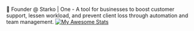 🚀 Founder @ Starko | One - A tool for businesses to boost customer support, lessen workload, and prevent client loss through automation and team management.
[![My Awesome Stats](https://awesome-github-stats.azurewebsites.net/user-stats/Starko00?cardType=level-alternate&theme=github-dark&preferLogin=false&Background=DDDDDD)](https://git.io/awesome-stats-card)
